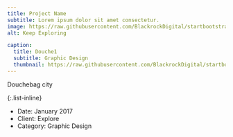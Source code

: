 ```yaml
---
title: Project Name
subtitle: Lorem ipsum dolor sit amet consectetur.
image: https://raw.githubusercontent.com/BlackrockDigital/startbootstrap-agency/master/src/assets/img/portfolio/02-full.jpg
alt: Keep Exploring

caption:
  title: Douche1
  subtitle: Graphic Design
  thumbnail: https://raw.githubusercontent.com/BlackrockDigital/startbootstrap-agency/master/src/assets/img/portfolio/02-thumbnail.jpg
---
```


Douchebag city

{:.list-inline}
- Date: January 2017
- Client: Explore
- Category: Graphic Design

